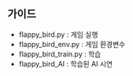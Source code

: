 ## 가이드
- flappy_bird.py : 게임 실행
- flappy_bird_env.py : 게임 환경변수
- flappy_bird_train.py : 학습
- flappy_bird_AI : 학습된 AI 시연

